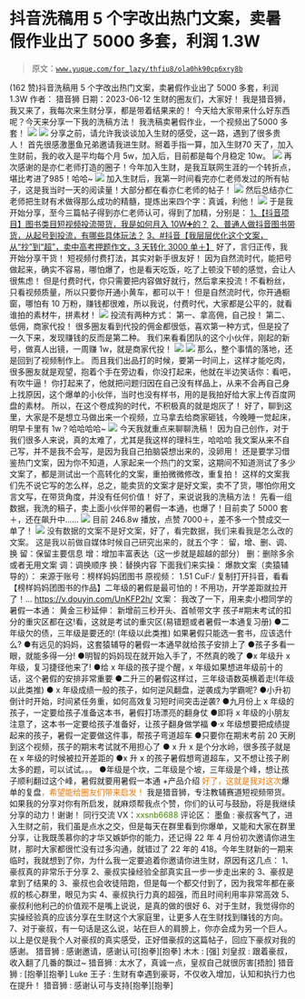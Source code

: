 # 抖音洗稿用 5 个字改出热门文案，卖暑假作业出了 5000 多套，利润 1.3W

> 原文：[`www.yuque.com/for_lazy/thfiu8/ola0hk90cp6xry8b`](https://www.yuque.com/for_lazy/thfiu8/ola0hk90cp6xry8b)

<ne-h2 id="693a8c89" data-lake-id="693a8c89"><ne-heading-ext><ne-heading-anchor></ne-heading-anchor><ne-heading-fold></ne-heading-fold></ne-heading-ext><ne-heading-content><ne-text id="u7ea44f2c">(162 赞)抖音洗稿用 5 个字改出热门文案，卖暑假作业出了 5000 多套，利润 1.3W</ne-text></ne-heading-content></ne-h2> <ne-p id="u89b08456" data-lake-id="u89b08456"><ne-text id="u465c932b">作者： 猎音狮</ne-text></ne-p> <ne-p id="u7b41b65e" data-lake-id="u7b41b65e"><ne-text id="u4a7b2d46">日期：2023-06-12</ne-text></ne-p> <ne-p id="u4b03d6e6" data-lake-id="u4b03d6e6"><ne-text id="ubf3d569a">生财的圈友们，大家好！</ne-text></ne-p> <ne-p id="uba57de61" data-lake-id="uba57de61"><ne-text id="u4aca5719">我是</ne-text><ne-text id="u6863c39e" ne-bold="true">猎音狮</ne-text><ne-text id="u1c120cb8">，我又来了，我每次来生财分享，都是带着结果来的！</ne-text></ne-p> <ne-p id="u5fc9040d" data-lake-id="u5fc9040d"><ne-text id="uc2bf2cb2">今天给大家带来什么好东西呢？今天来分享一下我的</ne-text><ne-text id="u73649944" ne-bold="true">洗稿方法</ne-text><ne-text id="uf1db444c">！</ne-text></ne-p> <ne-p id="u7285c0cb" data-lake-id="u7285c0cb"><ne-text id="u345ec4a6">我洗稿卖暑假作业，一个视频出了</ne-text><ne-text id="ucc27f25e" ne-bold="true">5000 多套</ne-text><ne-text id="u4a8d0c11">！</ne-text></ne-p> <ne-p id="u1641147b" data-lake-id="u1641147b"><ne-card data-card-name="image" data-card-type="inline" id="qc638" data-event-boundary="card">![](img/602660510960455ddaffc04e8348a0dd.png)</ne-card></ne-p> <ne-p id="u092e4d26" data-lake-id="u092e4d26"><ne-card data-card-name="image" data-card-type="inline" id="Vx8ZX" data-event-boundary="card">![](img/8600bee00090a541335393536cc52307.png)</ne-card></ne-p> <ne-p id="u14f7e2ea" data-lake-id="u14f7e2ea"><ne-text id="u64085ee8">分享之前，请允许我谈谈加入</ne-text><ne-text id="u3e8b6d91" ne-bold="true">生财</ne-text><ne-text id="u7f1fea7f">的感受，这一路，遇到了很多</ne-text><ne-text id="ub1fa97f9" ne-bold="true">贵人</ne-text><ne-text id="u5862bb16">！</ne-text></ne-p> <ne-p id="u3429bff9" data-lake-id="u3429bff9"><ne-text id="u73405309">首先很感激</ne-text><ne-text id="u6348d268" ne-bold="true">墨鱼兄弟</ne-text><ne-text id="u9c97fd0a">邀请我进生财。掰着手指一算，加入生财</ne-text><ne-text id="u980b97d7" ne-bold="true">70 天</ne-text><ne-text id="u356e0bb7">了，加入生财前，我的收入是平均</ne-text><ne-text id="u3926983b" ne-bold="true">每个月 5w</ne-text><ne-text id="u2f060013">，加入后，目前都是</ne-text><ne-text id="ue0267069" ne-bold="true">每个月稳定 10w</ne-text><ne-text id="u904e5c60">。</ne-text></ne-p> <ne-p id="u7e92fa14" data-lake-id="u7e92fa14"><ne-card data-card-name="image" data-card-type="inline" id="OCGhf" data-event-boundary="card">![](img/602733c24bd57aaecf418f7116d47352.png)</ne-card></ne-p> <ne-p id="u54ba9ffb" data-lake-id="u54ba9ffb"><ne-text id="u315b6cb7">再次感谢的是</ne-text><ne-text id="u7720603d" ne-bold="true">亦仁老师</ne-text><ne-text id="ueeb35c9a">打造的圈子！今年加入</ne-text><ne-text id="u9a6246fb" ne-bold="true">生财</ne-text><ne-text id="u0ac4a8b4">，是我互联网生涯的一个</ne-text><ne-text id="u88fb7fb7" ne-bold="true">转折点</ne-text><ne-text id="ud702ce41">，堪比考进了</ne-text><ne-text id="ucb6502b3" ne-bold="true">985</ne-text><ne-text id="u3b0f0aa1">！哈哈~</ne-text></ne-p> <ne-p id="u9af0dc4a" data-lake-id="u9af0dc4a"><ne-card data-card-name="image" data-card-type="inline" id="pepJW" data-event-boundary="card">![](img/818e528b9d92b4efc8f78992209607c6.png)</ne-card></ne-p> <ne-p id="u4f8e3b9a" data-lake-id="u4f8e3b9a"><ne-text id="ucb3a0109">加入生财后，我第一时间看完亦仁老师发过的</ne-text><ne-text id="uaa461900" ne-bold="true">所有帖子</ne-text><ne-text id="uf1a58ca3">，这是我当时</ne-text><ne-text id="u4b22f266" ne-bold="true">一天的阅读量</ne-text><ne-text id="ubaf77072">！大部分都在看</ne-text><ne-text id="u3d4f2c92" ne-bold="true">亦仁老师</ne-text><ne-text id="u451f2b39">的帖子！</ne-text></ne-p> <ne-p id="u2659a254" data-lake-id="u2659a254"><ne-card data-card-name="image" data-card-type="inline" id="inUkU" data-event-boundary="card">![](img/5df8a5f0ea32a48f885e693331c93806.png)</ne-card></ne-p> <ne-p id="uc679b878" data-lake-id="uc679b878"><ne-text id="u0e723c9c">然后总结亦仁老师把</ne-text><ne-text id="u0dc02527" ne-bold="true">生财有术</ne-text><ne-text id="u667a4861">做得那么成功的</ne-text><ne-text id="u1028cea1" ne-bold="true">精髓</ne-text><ne-text id="u18c59779">，提炼出来四个字：</ne-text><ne-text id="uf614c038" ne-bold="true">真诚，利他！</ne-text></ne-p> <ne-p id="u92adac6f" data-lake-id="u92adac6f"><ne-card data-card-name="image" data-card-type="inline" id="vYnvd" data-event-boundary="card">![](img/e0db1ee4e309430ce553d075705aaa83.png)</ne-card></ne-p> <ne-p id="u270c0a63" data-lake-id="u270c0a63"><ne-text id="u80c95b9e">于是我开始分享，至今</ne-text><ne-text id="u5e2274f9" ne-bold="true">三篇帖子</ne-text><ne-text id="u1f26143a">得到亦仁老师认可，得到了加精，分别是：</ne-text></ne-p> <ne-p id="u86a51e63" data-lake-id="u86a51e63">[<ne-text id="ub46d7ad2" ne-bold="true">1、【抖音项目】图书类目短视频投流带货，我是如何月入 10W➕的？</ne-text>](https://t.zsxq.com/0e2QVMLub)</ne-p> <ne-p id="u11ffa799" data-lake-id="u11ffa799">[<ne-text id="u7d370572" ne-bold="true">2、</ne-text>](https://t.zsxq.com/0e1k8vMdS)[<ne-text id="u0463b24e" ne-bold="true">普通人做抖音图书带货，从起号到投流，有哪些具体玩法？</ne-text>](https://t.zsxq.com/0e1k8vMdS)</ne-p> <ne-p id="ud9ef22e2" data-lake-id="ud9ef22e2">[<ne-text id="uefa84326" ne-bold="true">3、#抖音【我层层优化这个文案，从“抄”到“超”，卖中高考押题作文，3 天转化 3000 单＋】</ne-text>](https://t.zsxq.com/0eUuHMVwk)</ne-p> <ne-p id="u175dec59" data-lake-id="u175dec59"><ne-text id="u51d4faa1">好了，言归正传，我开始分享干货！</ne-text></ne-p> <ne-p id="u99a25acb" data-lake-id="u99a25acb"><ne-text id="u666cf84a" ne-bold="true">短视频付费打法，其实对新手很友好！</ne-text></ne-p> <ne-p id="u4dbbf043" data-lake-id="u4dbbf043"><ne-text id="uc592c272" ne-bold="true">因为自然流时代，能把号做起来，确实不容易，哪怕爆了，也是看天吃饭，吃了上顿没下顿的感觉，会让人很焦虑！</ne-text></ne-p> <ne-p id="uaba64272" data-lake-id="uaba64272"><ne-text id="u3f7dc700">但是付费时代，你只需要把内容做好就行，然后拿来投流！不看粉丝，只看视频质量，所以只要你开通小黄车，都可以干！</ne-text></ne-p> <ne-p id="u188f12a6" data-lake-id="u188f12a6"><ne-text id="ufcbac582">但是自然流时代，你开通橱窗，哪怕有 10 万粉，赚钱都很难，所以我说，付费时代，大家都是公平的，就看谁拍的素材牛，拼素材！</ne-text></ne-p> <ne-p id="uea028fc5" data-lake-id="uea028fc5"><ne-card data-card-name="image" data-card-type="inline" id="DCgr7" data-event-boundary="card">![](img/714b35df1da1f5f9b12038582e9fa9b1.png)</ne-card></ne-p> <ne-p id="ud73fa380" data-lake-id="ud73fa380"><ne-text id="u64ecc5db" ne-bold="true">投流有两种方式：</ne-text></ne-p> <ne-p id="ubd8f0120" data-lake-id="ubd8f0120"><ne-text id="u4fe38e75">第一、拿高佣，自己投！</ne-text></ne-p> <ne-p id="u4ef3f279" data-lake-id="u4ef3f279"><ne-text id="uedb9c807">第二、低佣，商家代投！</ne-text></ne-p> <ne-p id="u60e2f3a3" data-lake-id="u60e2f3a3"><ne-text id="udc58749b">很多圈友看到代投的佣金都很低，喜欢第一种方式，但是投了一久下来，发现赚钱的反而是第二种。</ne-text></ne-p> <ne-p id="u6702b28a" data-lake-id="u6702b28a"><ne-text id="u4bed9949">我们来看看团队的这个小伙伴，刚起的</ne-text><ne-text id="u66bc729b" ne-bold="true">新号</ne-text><ne-text id="ucdc6982c">，做真人出镜，一周赚 1w，就是商家代投！</ne-text></ne-p> <ne-p id="ub1f960af" data-lake-id="ub1f960af"><ne-card data-card-name="image" data-card-type="inline" id="szSbX" data-event-boundary="card">![](img/fe85868b2bbbdeda3b0a88f932e92fee.png)</ne-card></ne-p> <ne-p id="u8971bf57" data-lake-id="u8971bf57"><ne-card data-card-name="image" data-card-type="inline" id="mNv1B" data-event-boundary="card">![](img/3e7ec1cfcb5da12254ca41547e8069f3.png)</ne-card></ne-p> <ne-p id="uadf9bf7b" data-lake-id="uadf9bf7b"><ne-text id="ud78594b1">那么，整个事情的落地，还是回到了视频制作上。</ne-text></ne-p> <ne-p id="uc9cc1ce1" data-lake-id="uc9cc1ce1"><ne-text id="u20763cb6">而且我们出品打的时候，要第一时间上，这样才能吃肉，很多圈友就是观望，抱着个手在旁边看，你没打起来，他就在半边笑话你：看吧，有吹牛逼！</ne-text></ne-p> <ne-p id="u51a01901" data-lake-id="u51a01901"><ne-text id="ud1e558c0">你打起来了，他就把问题归因在自己没有样品上，从来不会再自己身上找原因，这个爆单的小伙伴，当时也没有样书，用的是我拍好给大家上传百度网盘的素材。</ne-text></ne-p> <ne-p id="u0f9f6e33" data-lake-id="u0f9f6e33"><ne-text id="uabd8760e">所以，在这个卷成狗的时代，不积极真的就是炮灰了！</ne-text></ne-p> <ne-p id="u83876537" data-lake-id="u83876537"><ne-text id="u06983628" ne-bold="true">好了，聊到这里，大家是不是想立马做出来一个视频，立马拿去给商家砸钱，今晚睡一觉起床，明早卡里有 1w？哈哈哈哈~</ne-text></ne-p> <ne-p id="udbd62630" data-lake-id="udbd62630"><ne-card data-card-name="image" data-card-type="inline" id="ROIKM" data-event-boundary="card">![](img/edd989d6ac46587cbf45ebc4b4d10756.png)</ne-card></ne-p> <ne-p id="u5df10a7f" data-lake-id="u5df10a7f"><ne-text id="uc55b08a7" ne-bold="true">今天我就重点来聊聊洗稿！</ne-text></ne-p> <ne-p id="u6d7c25ba" data-lake-id="u6d7c25ba"><ne-text id="u0c5d86c8">因为自己创作，对于我们很多人来说，真的太难了，尤其是我这样的理科生，哈哈哈</ne-text></ne-p> <ne-p id="ubc8ffe05" data-lake-id="ubc8ffe05"><ne-text id="u96460681">我文案从来不自己写，并不是我不会写，是因为我自己拍脑袋想出来的，没卵用！</ne-text></ne-p> <ne-p id="ue43e0a8a" data-lake-id="ue43e0a8a"><ne-text id="u8fdcf7b0">还是要学习借鉴热门文案，因为你不知道，人家起来一个热门的文案，这期间不知道测试了多少文案了，都是测试出一个高转化的文案，重拍微微修改，重复拍！</ne-text></ne-p> <ne-p id="ufac0bebc" data-lake-id="ufac0bebc"><ne-text id="u66bc7ec6">这样的文案我们先不说它写的怎么样，总之，能卖货的文案才是好文案，卖不了货，哪怕你用文言文写，在带货角度，并没有任何价值！</ne-text></ne-p> <ne-p id="u1edf96ec" data-lake-id="u1edf96ec"><ne-text id="ub27e6eca">好了，来说说我的洗稿方法！</ne-text></ne-p> <ne-p id="u3c3b41fe" data-lake-id="u3c3b41fe"><ne-text id="ud56ddbe9">先看一组数据，我洗的稿子，卖上面小伙伴带的暑假一本通，也爆了！目前卖了 5000 套＋，还在飙升中……</ne-text></ne-p> <ne-p id="u6f148afa" data-lake-id="u6f148afa"><ne-card data-card-name="image" data-card-type="inline" id="gVD9Z" data-event-boundary="card">![](img/a98ef50495db8b5b7aad8583c7a7cd4a.png)</ne-card></ne-p> <ne-p id="u432b2ff6" data-lake-id="u432b2ff6"><ne-text id="udfbce141">目前 246.8w 播放，点赞 7000＋，差不多一个赞成交一单了！</ne-text></ne-p> <ne-p id="uf741b1b3" data-lake-id="uf741b1b3"><ne-card data-card-name="image" data-card-type="inline" id="CYHUJ" data-event-boundary="card">![](img/e6d557416d2289d9b90c646e533c742f.png)</ne-card></ne-p> <ne-p id="u5915a7a3" data-lake-id="u5915a7a3"><ne-text id="ud3071c6a" style="color: rgb(38, 38, 38);">没有数据的文案不是好文案，好了，看完数据，我们来看我是怎么改的文案。</ne-text></ne-p> <ne-p id="uaa4568f9" data-lake-id="uaa4568f9"><ne-text id="ucf795d5c" style="color: rgb(38, 38, 38);">这是我以前做自媒体时候自己研究出来的，就</ne-text><ne-text id="u564d733d" ne-bold="true">五个字</ne-text><ne-text id="uca346bfd" style="color: rgb(38, 38, 38);">：</ne-text></ne-p> <ne-h1 id="6259dfa7" data-lake-id="6259dfa7"><ne-heading-ext><ne-heading-anchor></ne-heading-anchor><ne-heading-fold></ne-heading-fold></ne-heading-ext><ne-heading-content><ne-text id="u5c5b5c1e" ne-bold="true" ne-underline="true">留，增、删、调、换</ne-text></ne-heading-content></ne-h1> <ne-p id="u5cdf1d27" data-lake-id="u5cdf1d27"><ne-text id="ub9abfbdb" ne-bold="true">留：</ne-text><ne-text id="u3795fea0">保留主要信息</ne-text></ne-p> <ne-p id="ubc6d982f" data-lake-id="ubc6d982f"><ne-text id="u7614110f" ne-bold="true">增：</ne-text><ne-text id="u1b350838">增加丰富表达（这一步就是超越的部分）</ne-text></ne-p> <ne-p id="ueb101b06" data-lake-id="ueb101b06"><ne-text id="ub8a63ae8" ne-bold="true">删：</ne-text><ne-text id="u8acb6dbc">删除多余或者无用文案</ne-text></ne-p> <ne-p id="u75df695c" data-lake-id="u75df695c"><ne-text id="ufccd6f2b" ne-bold="true">调：</ne-text><ne-text id="ub5e22730">调换顺序</ne-text></ne-p> <ne-p id="u84e6c65d" data-lake-id="u84e6c65d"><ne-text id="u01c8f2e1" ne-bold="true">换：</ne-text><ne-text id="u32bc8e2a">替换内容</ne-text></ne-p> <ne-p id="uccb3f71c" data-lake-id="uccb3f71c"><ne-text id="u791d9007" ne-bold="true">下面我们来实操：</ne-text></ne-p> <ne-p id="u6b8e5a8c" data-lake-id="u6b8e5a8c"><ne-text id="u41c56090" ne-bold="true">爆款文案</ne-text><ne-text id="ucea3cbbd">（卖猿辅导的）：</ne-text></ne-p> <ne-p id="u058488a7" data-lake-id="u058488a7"><ne-text id="udef7fe43" ne-bold="true">来源于账号：榜样妈妈团图书</ne-text></ne-p> <ne-p id="u6baaeced" data-lake-id="u6baaeced"><ne-text id="u7981b132" ne-bold="true">原视频：</ne-text></ne-p> <ne-p id="u7341ea17" data-lake-id="u7341ea17"><ne-text id="u0d8b4450">1.51 CuF:/ 复制打开抖音，看看【榜样妈妈团图书的作品】二年级的暑假是最可怕的！不用功，开学差距就拉开了！... https://v.douyin.com/UnKFP2h/</ne-text></ne-p> <ne-p id="u0c947773" data-lake-id="u0c947773"><ne-text id="u6da91612" ne-bold="true">文案：</ne-text></ne-p> <ne-quote id="u0d4b125b" data-lake-id="u0d4b125b"><ne-p id="ud077343a" data-lake-id="ud077343a"><ne-text id="u565358d9">我改了一下，用来卖小</ne-text><ne-text id="ue87cda48" ne-bold="true">橙同学的暑假一本通</ne-text><ne-text id="uad27e9ed">：</ne-text></ne-p> <ne-quote id="u9da423f4" data-lake-id="u9da423f4"><ne-p id="u8b47016b" data-lake-id="u8b47016b"><ne-text id="u1670144e" ne-bold="true">黄金三秒延伸：</ne-text></ne-p> <ne-p id="ud4543b96" data-lake-id="ud4543b96"><ne-text id="ufe5e848b">新增前三秒开头、首帧带文字</ne-text></ne-p> <ne-p id="u658ad5ae" data-lake-id="u658ad5ae"><ne-text id="ud19da54f">孩子#期末考试的扣分的重灾区都在这!看，这就是考试的重灾区(易错题或者暑假一本通复习册)</ne-text></ne-p> <ne-p id="u27c59c21" data-lake-id="u27c59c21"><ne-text id="u4f6a4a3f">●二年级欠的债，三年级是要还的! (年级以此类推)</ne-text></ne-p> <ne-p id="u0c86e232" data-lake-id="u0c86e232"><ne-text id="u9c526240">如果暑假只能选一套书，应该选什么?</ne-text></ne-p> <ne-p id="u4402a51b" data-lake-id="u4402a51b"><ne-text id="ud2e691d3">●有远见的妈妈，这套猿辅导的暑假一本通早就给孩子安排上了</ne-text></ne-p> <ne-p id="u7fdb8f00" data-lake-id="u7fdb8f00"><ne-text id="u3746f6e4">●孩子多看一眼，就能多得一分!</ne-text></ne-p> <ne-p id="u65e6f673" data-lake-id="u65e6f673"><ne-text id="u0e233688">●明智的妈妈现在就开始入手了，不然真的晚了</ne-text></ne-p> <ne-p id="ub05199bd" data-lake-id="ub05199bd"><ne-text id="u0df6caba">●x 年级升 x 年级，复习捷径他来了!</ne-text></ne-p> <ne-p id="u4f704492" data-lake-id="u4f704492"><ne-text id="u75bffd58">●给 x 年级的孩子提个醒，x 年级如果想进年级前十的话，这个暑假的安排非常重要</ne-text></ne-p> <ne-p id="u5c231a13" data-lake-id="u5c231a13"><ne-text id="u9bb959c5">●二升三的暑假这样过，三年级语数英横着走!(年级以此类推)</ne-text></ne-p> <ne-p id="u5879380c" data-lake-id="u5879380c"><ne-text id="u9edf7fca">● x 年级成绩一般的孩子，如何逆风翻盘，逆袭成为学霸呢?</ne-text></ne-p> <ne-p id="u2b46f9cf" data-lake-id="u2b46f9cf"><ne-text id="ubb540348">●小升初倒计时开始，时间紧任务重，如何高效复习短时间突击逆袭?</ne-text></ne-p> <ne-p id="u70b3e78f" data-lake-id="u70b3e78f"><ne-text id="u574b6d8e">●九月份上 x 年级的孩子，一定要给孩子准备这本书，暑假打场漂亮的翻身仗</ne-text></ne-p> <ne-p id="u0d238db6" data-lake-id="u0d238db6"><ne-text id="u0d58d5a8">●即将 x 年级的小朋友注意了，这本书一定要给孩子准备好，让孩子翻身做学福</ne-text></ne-p> <ne-p id="u6596e90f" data-lake-id="u6596e90f"><ne-text id="ueec1aa54">●·x 年级想要把成绩提起来的孩子，暑假一定要做这件事，帮孩子弯道超车</ne-text></ne-p> <ne-p id="u727b5d9a" data-lake-id="u727b5d9a"><ne-text id="ua66312ec">●只要你在期末考前 20 天刷到这个视频，孩子的期末考试就不用担心了</ne-text></ne-p> <ne-p id="u929083c8" data-lake-id="u929083c8"><ne-text id="ub55cad3d">● x 升 x 是个分水岭，很多孩子就是在 x 年级的时候被拉开差距的</ne-text></ne-p> <ne-p id="u7e2e817d" data-lake-id="u7e2e817d"><ne-text id="u6530b7af">●x 升 x 的孩子暑假想弯道超车，又不想让孩子刷太多的题，可以试试。。。</ne-text></ne-p> <ne-p id="u136c2369" data-lake-id="u136c2369"><ne-text id="u568af8af">●年级是个坎，二年级是个坡，三年级是个峰，想让孩子顺利翻过这个峰，暑假就要用暑假一本通</ne-text></ne-p> <ne-p id="u5b4d7ee4" data-lake-id="u5b4d7ee4"><ne-text id="u55a24a2b" ne-bold="true">+产品介绍</ne-text></ne-p> <ne-p id="uddec6217" data-lake-id="uddec6217"><ne-text id="uf698c9f8" style="color: rgb(230, 115, 0);">好了，这就是我对这次</ne-text><ne-text id="u3bd34d23" ne-bold="true">爆单的复盘</ne-text><ne-text id="u8258014b" style="color: rgb(230, 115, 0);">，希望能给圈友们带来启发！</ne-text></ne-p> <ne-p id="u3f3609d6" data-lake-id="u3f3609d6"><ne-text id="u14225e47" style="color: rgb(26, 26, 26); background-color: rgb(255, 255, 255);">我是猎音狮，</ne-text><ne-text id="u4f66cf98" ne-bold="true">专注教辅赛道短视频带货</ne-text><ne-text id="u7c365500" style="color: rgb(26, 26, 26); background-color: rgb(255, 255, 255);">。如果我的分享对你有所</ne-text><ne-text id="u32f38426" ne-bold="true">启发</ne-text><ne-text id="u39a2d0da" style="color: rgb(26, 26, 26); background-color: rgb(255, 255, 255);">，就麻烦帮我</ne-text><ne-text id="uf1bce67f" ne-bold="true">点个赞</ne-text><ne-text id="ub45a0127" style="color: rgb(26, 26, 26); background-color: rgb(255, 255, 255);">，你们的</ne-text><ne-text id="u66ce2c28" ne-bold="true">认可</ne-text><ne-text id="ud0b3b8b9" style="color: rgb(26, 26, 26); background-color: rgb(255, 255, 255);">与</ne-text><ne-text id="uc9237d10" ne-bold="true">鼓励</ne-text><ne-text id="u2e6d0937" style="color: rgb(26, 26, 26); background-color: rgb(255, 255, 255);">，将是我</ne-text><ne-text id="u78c310ce" ne-bold="true">继续分享的动力</ne-text><ne-text id="u7bfdc66c" style="color: rgb(26, 26, 26); background-color: rgb(255, 255, 255);">！谢谢！</ne-text></ne-p> <ne-p id="ufd7f4fcc" data-lake-id="ufd7f4fcc"><ne-text id="u848e1600" style="color: rgb(26, 26, 26); background-color: rgb(255, 255, 255);">同行交流 VX：</ne-text><ne-text id="u7f61bfe8" style="background-color: rgb(255, 255, 255); color: rgb(69, 128, 0);">xxsnb6688</ne-text></ne-p> <ne-hole id="u7e784c87" data-lake-id="u7e784c87"><ne-card data-card-name="hr" data-card-type="block" id="f5bMy" data-event-boundary="card"><ne-p id="uf2f4796a" data-lake-id="uf2f4796a"><ne-text id="u7b548e84">评论区：</ne-text></ne-p> <ne-p id="u6838183d" data-lake-id="u6838183d"><ne-text id="u549f9c38">墨鱼 : 豪叔客气了，进入生财之前，我们虽是点水之交，但是每天在群里看到你爆单，又能和大家在群里分享，让我既羡慕你的才华又嫉妒你的能力，还记得 22 年 4 月份初次邀请你进生财，那时大家都很忙没有过多沟通，就错过了 22 年的 418。今年生财新的一期来临时，我就想到了你，为什么我一定要追着你邀请你进生财，原因有这几点：</ne-text> <ne-text id="u1df11f79">1、豪叔真的非常乐于分享</ne-text> <ne-text id="u71831c5b">2、豪叔实操经验全部真实且一步一步走出来的</ne-text> <ne-text id="uc85b253f">3、豪叔是拿到了结果的</ne-text> <ne-text id="u90505cd0">3、豪叔也会收徒陪跑，但是每一个都交付到了，因为我常年都在豪叔的核心群里，眼见为实</ne-text> <ne-text id="udeef0c48">4、豪叔执行力真的超强，而且时间利用率非常高效</ne-text> <ne-text id="u93fba936">5、豪叔利他利己的价值观不是嘴上说说，是真的做的很好</ne-text> <ne-text id="ubb5b6f1e">6、对于生财，我觉得你的实操经验真的应该分享在生财这个大家庭里，让更多人在生财找到赚钱的方向。</ne-text> <ne-text id="u394db171">7、对于豪叔，有一句话是这么说，站在巨人的肩膀上，你亦会成为另一个巨人。</ne-text></ne-p> <ne-p id="u637659b8" data-lake-id="u637659b8"><ne-text id="u17bcab20">以上是仅是我个人对豪叔的真实感受，正好借豪叔的这篇帖子，回应下豪叔对我的感谢。</ne-text> <ne-text id="ue423fc78">猎音狮 : 感谢邀请，感谢认可[抱拳][抱拳]</ne-text> <ne-text id="ua7d87a8f">木木 : [强]</ne-text> <ne-text id="udec3c718">刘皇叔 : 跟着豪叔，收入翻了几番的飘过~</ne-text> <ne-text id="uef9d2110">猎音狮 : 太水了，真诚一点，皇叔自己就很厉害[捂脸]</ne-text> <ne-text id="u195c8973">猎音狮 : [抱拳][抱拳]</ne-text> <ne-text id="ud598c0af">Luke 王子 : 生财有幸遇到豪哥，不仅收入增加，认知和执行力也在提升！</ne-text> <ne-text id="u3232f397">猎音狮 : 感谢认可与支持[抱拳][抱拳]</ne-text></ne-p></ne-card></ne-hole></ne-quote></ne-quote>
